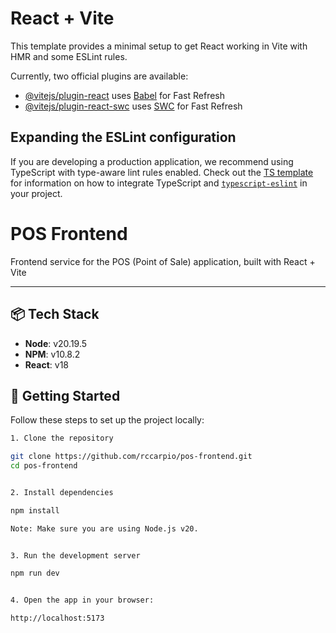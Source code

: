 # React + Vite

This template provides a minimal setup to get React working in Vite with HMR and some ESLint rules.

Currently, two official plugins are available:

- [@vitejs/plugin-react](https://github.com/vitejs/vite-plugin-react/blob/main/packages/plugin-react) uses [Babel](https://babeljs.io/) for Fast Refresh
- [@vitejs/plugin-react-swc](https://github.com/vitejs/vite-plugin-react/blob/main/packages/plugin-react-swc) uses [SWC](https://swc.rs/) for Fast Refresh

## Expanding the ESLint configuration

If you are developing a production application, we recommend using TypeScript with type-aware lint rules enabled. Check out the [TS template](https://github.com/vitejs/vite/tree/main/packages/create-vite/template-react-ts) for information on how to integrate TypeScript and [`typescript-eslint`](https://typescript-eslint.io) in your project.


# POS Frontend

Frontend service for the POS (Point of Sale) application, built with React + Vite

---

## 📦 Tech Stack

- **Node**: v20.19.5
- **NPM**: v10.8.2 
- **React**: v18


## 🚀 Getting Started

Follow these steps to set up the project locally:

```bash
1. Clone the repository

git clone https://github.com/rccarpio/pos-frontend.git
cd pos-frontend


2. Install dependencies

npm install

Note: Make sure you are using Node.js v20.


3. Run the development server

npm run dev


4. Open the app in your browser:

http://localhost:5173
